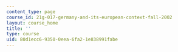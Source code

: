 ```yaml
---
content_type: page
course_id: 21g-017-germany-and-its-european-context-fall-2002
layout: course_home
title: ''
type: course
uid: 80d1ecc6-9350-0eea-6fa2-1e838991fabe
---
```

